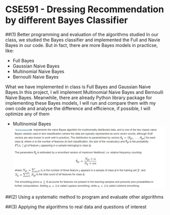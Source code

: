# CSE591 - Dressing Recommendation by different Bayes Classifier

##(1) Better programming and evaluation of the algorithms studied
In our class, we studied the Bayes classifier and implemented the Full and Navie Bayes in our code.
But in fact, there are more Bayes models in practicse, like:
*	Full Bayes
*	Gaussian Naive Bayes
*	Multinomial Naive Bayes
*	Bernoulli Naive Bayes

What we have implemented in class is Full Bayes and Gaussian Naive Bayes.In this project, I wll implement Multinomial Naive Bayes and Bernoulli Naive Bayes.
Meanwhile, there are already Python library package for implementing these Bayes models, I will run and compare them with my own code and
analyse the difference and efficience, if possible, I will optimize any of them

* Multinomial Bayes
![alt text](https://github.com/Alex1888/CSE591-Project/blob/master/Pictures/multinomial1.PNG)


##(2) Using a systematic method to program and evaluate other algorithms

##(3) Applying the algorithms to real data and questions of interest

